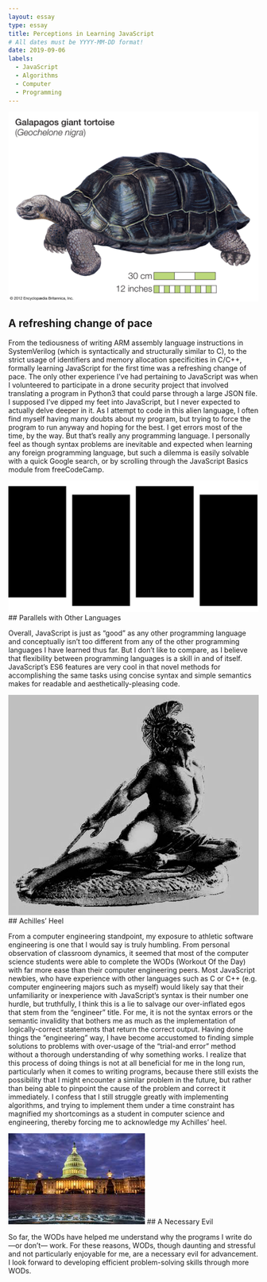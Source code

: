```yaml
---
layout: essay
type: essay
title: Perceptions in Learning JavaScript
# All dates must be YYYY-MM-DD format!
date: 2019-09-06
labels:
  - JavaScript
  - Algorithms
  - Computer
  - Programming
---
```


<img class="ui medium right floated image" src="../images/tortoise.jpg">

## A refreshing change of pace

From the tediousness of writing ARM assembly language instructions in SystemVerilog (which is syntactically and structurally similar to C), to the strict usage of identifiers and memory allocation specificities in C/C++, formally learning JavaScript for the first time was a refreshing change of pace. The only other experience I’ve had pertaining to JavaScript was when I volunteered to participate in a drone security project that involved translating a program in Python3 that could parse through a large JSON file.  I supposed I’ve dipped my feet into JavaScript, but I never expected to actually delve deeper in it. As I attempt to code in this alien language, I often find myself having many doubts about my program, but trying to force the program to run anyway and hoping for the best. I get errors most of the time, by the way.  But that’s really any programming language. I personally feel as though syntax problems are inevitable and expected when learning any foreign programming language, but such a dilemma is easily solvable with a quick Google search, or by scrolling through the JavaScript Basics module from freeCodeCamp.

<img class="ui medium right floated image" src="../images/blackflag.png">
## Parallels with Other Languages

Overall, JavaScript is just as “good” as any other programming language and conceptually isn’t too different from any of the other programming languages I have learned thus far. But I don’t like to compare, as I believe that flexibility between programming languages is a skill in and of itself.  JavaScript’s ES6 features are very cool in that novel methods for accomplishing the same tasks using concise syntax and simple semantics makes for readable and aesthetically-pleasing code.



<img class="ui medium left floated image" src="../images/achilles.jpg">
## Achilles’ Heel

From a computer engineering standpoint, my exposure to athletic software engineering is one that I would say is truly humbling. From personal observation of classroom dynamics, it seemed that most of the computer science students were able to complete the WODs (Workout Of the Day) with far more ease than their computer engineering peers. Most JavaScript newbies, who have experience with other languages such as C or C++ (e.g. computer engineering majors such as myself) would likely say that their unfamiliarity or inexperience with JavaScript’s syntax is their number one hurdle, but truthfully, I think this is a lie to salvage our over-inflated egos that stem from the “engineer” title. For me, it is not the syntax errors or the semantic invalidity that bothers me as much as the implementation of logically-correct statements that return the correct output. Having done things the “engineering” way, I have become accustomed to finding simple solutions to problems with over-usage of the “trial-and error” method without a thorough understanding of why something works. I realize that this process of doing things is not at all beneficial for me in the long run, particularly when it comes to writing programs, because there still exists the possibility that I might encounter a similar problem in the future, but rather than being able to pinpoint the cause of the problem and correct it immediately. I confess that I still struggle greatly with implementing algorithms, and trying to implement them under a time constraint has magnified my shortcomings as a student in computer science and engineering, thereby forcing me to acknowledge my Achilles’ heel. 

<img class="ui medium left floated image" src="../images/government.jpg">
## A Necessary Evil

So far, the WODs have helped me understand why the programs I write do—or don’t— work. For these reasons, WODs, though daunting and stressful and not particularly enjoyable for me, are a necessary evil for advancement. I look forward to developing efficient problem-solving skills through more WODs.
